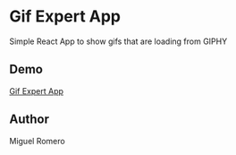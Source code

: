 # Gif Expert App

Simple React App to show gifs that are loading from GIPHY

## Demo

[Gif Expert App](https://miguelromero717.github.io/gif-expert-app/)

## Author

Miguel Romero